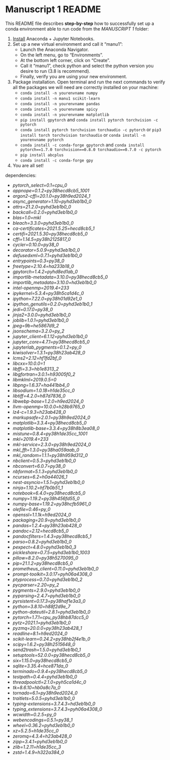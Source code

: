 # Manuscript 1 README

This README file describes **step-by-step** how to successfully set up a conda environment able to run code from the *MANUSCRIPT 1* folder:

1. [Install](https://www.anaconda.com/products/individual) Anaconda + Jupyter Notebooks.
2. Set up a new virtual environment and call it “manu1”:
	- Launch the Anaconda Navigator.
	- On the left menu, go to “Environments”.
	- At the bottom left corner, click on “Create”.
	- Call it “manu1”, check python and select the python version you desire to run (3.8 is recommend).
	- Finally, verify you are using your new environment.
3. Package installation. Open terminal and run the next commands to verify all the packages we will need are correctly installed on your machine:
	- `conda install -n yourenvname numpy`
	- `conda install -n manu1 scikit-learn` 
	- `conda install -n yourenvname pandas`
	- `conda install -n yourenvname spicy`
	- `conda install -n yourenvname matplotlib`
	- `pip install gpytorch` and `conda install pytorch torchvision -c pytorch`
	- `conda install pytorch torchvision torchaudio -c pytorch` or `pip3 install torch torchvision torchaudio` or `conda install -n yourenvname pytorch`
	- `conda install -c conda-forge gpytorch` and `conda install pytorch==1.7.0 torchvision==0.8.0 torchaudio==0.7.0 -c pytorch`
	- `pip install abcplus`
	- `conda install -c conda-forge gpy`
4. You are all set!

dependencies:
  - *pytorch_select=0.1=cpu_0*
  - *appnope=0.1.2=py38hecd8cb5_1001*
  - *argon2-cffi=20.1.0=py38h9ed2024_1*
  - *async_generator=1.10=pyhd3eb1b0_0*
  - *attrs=21.2.0=pyhd3eb1b0_0*
  - *backcall=0.2.0=pyhd3eb1b0_0*
  - *blas=1.0=mkl*
  - *bleach=3.3.0=pyhd3eb1b0_0*
  - *ca-certificates=2021.5.25=hecd8cb5_1*
  - *certifi=2021.5.30=py38hecd8cb5_0*
  - *cffi=1.14.5=py38h2125817_0*
  - *cycler=0.10.0=py38_0*
  - *decorator=5.0.9=pyhd3eb1b0_0*
  - *defusedxml=0.7.1=pyhd3eb1b0_0*
  - *entrypoints=0.3=py38_0*
  - *freetype=2.10.4=ha233b18_0*
  - *gpytorch=1.4.2=pyhd8ed1ab_0*
  - *importlib-metadata=3.10.0=py38hecd8cb5_0*
  - *importlib_metadata=3.10.0=hd3eb1b0_0*
  - *intel-openmp=2019.4=233*
  - *ipykernel=5.3.4=py38h5ca1d4c_0*
  - *ipython=7.22.0=py38h01d92e1_0*
  - *ipython_genutils=0.2.0=pyhd3eb1b0_1*
  - *jedi=0.17.0=py38_0*
  - *jinja2=3.0.0=pyhd3eb1b0_0*
  - *joblib=1.0.1=pyhd3eb1b0_0*
  - *jpeg=9b=he5867d9_2*
  - *jsonschema=3.2.0=py_2*
  - *jupyter_client=6.1.12=pyhd3eb1b0_0*
  - *jupyter_core=4.7.1=py38hecd8cb5_0*
  - *jupyterlab_pygments=0.1.2=py_0*
  - *kiwisolver=1.3.1=py38h23ab428_0*
  - *lcms2=2.12=hf1fd2bf_0*
  - *libcxx=10.0.0=1*
  - *libffi=3.3=hb1e8313_2*
  - *libgfortran=3.0.1=h93005f0_2*
  - *libmklml=2019.0.5=0*
  - *libpng=1.6.37=ha441bb4_0*
  - *libsodium=1.0.18=h1de35cc_0*
  - *libtiff=4.2.0=h87d7836_0*
  - *libwebp-base=1.2.0=h9ed2024_0*
  - *llvm-openmp=10.0.0=h28b9765_0*
  - *lz4-c=1.9.3=h23ab428_0*
  - *markupsafe=2.0.1=py38h9ed2024_0*
  - *matplotlib=3.3.4=py38hecd8cb5_0*
  - *matplotlib-base=3.3.4=py38h8b3ea08_0*
  - *mistune=0.8.4=py38h1de35cc_1001*
  - *mkl=2019.4=233*
  - *mkl-service=2.3.0=py38h9ed2024_0*
  - *mkl_fft=1.3.0=py38ha059aab_0*
  - *mkl_random=1.1.1=py38h959d312_0*
  - *nbclient=0.5.3=pyhd3eb1b0_0*
  - *nbconvert=6.0.7=py38_0*
  - *nbformat=5.1.3=pyhd3eb1b0_0*
  - *ncurses=6.2=h0a44026_1*
  - *nest-asyncio=1.5.1=pyhd3eb1b0_0*
  - *ninja=1.10.2=hf7b0b51_1*
  - *notebook=6.4.0=py38hecd8cb5_0*
  - *numpy=1.19.2=py38h456fd55_0*
  - *numpy-base=1.19.2=py38hcfb5961_0*
  - *olefile=0.46=py_0*
  - *openssl=1.1.1k=h9ed2024_0*
  - *packaging=20.9=pyhd3eb1b0_0*
  - *pandas=1.2.4=py38h23ab428_0*
  - *pandoc=2.12=hecd8cb5_0*
  - *pandocfilters=1.4.3=py38hecd8cb5_1*
  - *parso=0.8.2=pyhd3eb1b0_0*
  - *pexpect=4.8.0=pyhd3eb1b0_3*
  - *pickleshare=0.7.5=pyhd3eb1b0_1003*
  - *pillow=8.2.0=py38h5270095_0*
  - *pip=21.1.2=py38hecd8cb5_0*
  - *prometheus_client=0.11.0=pyhd3eb1b0_0*
  - *prompt-toolkit=3.0.17=pyh06a4308_0*
  - *ptyprocess=0.7.0=pyhd3eb1b0_2*
  - *pycparser=2.20=py_2*
  - *pygments=2.9.0=pyhd3eb1b0_0*
  - *pyparsing=2.4.7=pyhd3eb1b0_0*
  - *pyrsistent=0.17.3=py38haf1e3a3_0*
  - *python=3.8.10=h88f2d9e_7*
  - *python-dateutil=2.8.1=pyhd3eb1b0_0*
  - *pytorch=1.7.1=cpu_py38hb87dcc5_0*
  - *pytz=2021.1=pyhd3eb1b0_0*
  - *pyzmq=20.0.0=py38h23ab428_1*
  - *readline=8.1=h9ed2024_0*
  - *scikit-learn=0.24.2=py38hb2f4e1b_0*
  - *scipy=1.6.2=py38h2515648_0*
  - *send2trash=1.5.0=pyhd3eb1b0_1*
  - *setuptools=52.0.0=py38hecd8cb5_0*
  - *six=1.15.0=py38hecd8cb5_0*
  - *sqlite=3.35.4=hce871da_0*
  - *terminado=0.9.4=py38hecd8cb5_0*
  - *testpath=0.4.4=pyhd3eb1b0_0*
  - *threadpoolctl=2.1.0=pyh5ca1d4c_0*
  - *tk=8.6.10=hb0a8c7a_0*
  - *tornado=6.1=py38h9ed2024_0*
  - *traitlets=5.0.5=pyhd3eb1b0_0*
  - *typing-extensions=3.7.4.3=hd3eb1b0_0*
  - *typing_extensions=3.7.4.3=pyh06a4308_0*
  - *wcwidth=0.2.5=py_0*
  - *webencodings=0.5.1=py38_1*
  - *wheel=0.36.2=pyhd3eb1b0_0*
  - *xz=5.2.5=h1de35cc_0*
  - *zeromq=4.3.4=h23ab428_0*
  - *zipp=3.4.1=pyhd3eb1b0_0*
  - *zlib=1.2.11=h1de35cc_3*
  - *zstd=1.4.9=h322a384_0*





		

